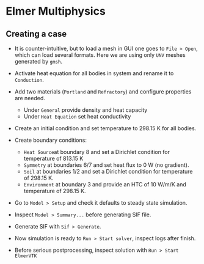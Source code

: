 # Elmer Multiphysics

## Creating a case

- It is counter-intuitive, but to load a mesh in GUI one goes to `File > Open`, which can load several formats. Here we are using only `UNV` meshes generated by `gmsh`.

- Activate heat equation for all bodies in system and rename it to `Conduction`.

- Add two materials (`Portland`  and `Refractory`) and configure properties are needed.
	- Under `General` provide density and heat capacity
	- Under `Heat Equation` set heat conductivity

- Create an initial condition and set temperature to 298.15 K for all bodies.

- Create boundary conditions:
	- `Heat Source`at boundary 8 and set a Dirichlet condition for temperature of 813.15 K
	- `Symmetry` at boundaries 6/7 and set heat flux to 0 W (no gradient).
	- `Soil` at boundaries 1/2 and set a Dirichlet condition for temperature of 298.15 K.
	- `Environment` at boundary 3 and provide an HTC of 10 W/m/K and temperature of 298.15 K.

- Go to `Model > Setup` and check it defaults to steady state simulation.

- Inspect `Model > Summary...` before generating SIF file.
 
- Generate SIF with `Sif > Generate`.

- Now simulation is ready to `Run > Start solver`, inspect logs after finish.

- Before serious postprocessing, inspect solution with `Run > Start ElmerVTK`